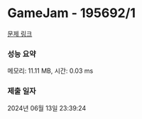 # GameJam - 195692/1 

[문제 링크](https://level.goorm.io/exam/195692/gamejam/quiz/1) 

### 성능 요약

메모리: 11.11 MB, 시간: 0.03 ms

### 제출 일자

2024년 06월 13일 23:39:24

